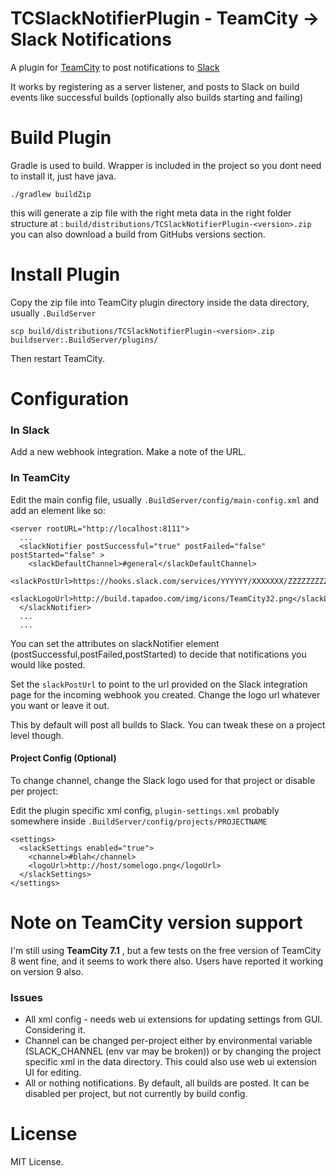 # TCSlackNotifierPlugin - TeamCity -> Slack Notifications

A plugin for [TeamCity](http://www.jetbrains.com/teamcity/) to post notifications to [Slack](https://slack.com/)

It works by registering as a server listener, and posts to Slack on build events like successful builds (optionally also builds starting and failing)

# Build Plugin

Gradle is used to build. Wrapper is included in the project so you dont need to install it, just have java.

    ./gradlew buildZip

this will generate a zip file with the right meta data in the right folder structure at : `build/distributions/TCSlackNotifierPlugin-<version>.zip` you can also download a build from GitHubs versions section.

# Install Plugin

Copy the zip file into TeamCity plugin directory inside the data directory, usually `.BuildServer`

```
scp build/distributions/TCSlackNotifierPlugin-<version>.zip buildserver:.BuildServer/plugins/
```

Then restart TeamCity.

# Configuration

### In Slack
Add a new webhook integration. Make a note of the URL.

### In TeamCity

Edit the main config file, usually `.BuildServer/config/main-config.xml` and add an element like so:

```
<server rootURL="http://localhost:8111">
  ...
  <slackNotifier postSuccessful="true" postFailed="false" postStarted="false" >
    <slackDefaultChannel>#general</slackDefaultChannel>
    <slackPostUrl>https://hooks.slack.com/services/YYYYYY/XXXXXXX/ZZZZZZZZZZZZ</slackPostUrl>
    <slackLogoUrl>http://build.tapadoo.com/img/icons/TeamCity32.png</slackLogoUrl>
  </slackNotifier>
  ...
  ...
```

You can set the attributes on slackNotifier element (postSuccessful,postFailed,postStarted) to decide that notifications you would like posted.

Set the `slackPostUrl` to point to the url provided on the Slack integration page for the incoming webhook you created. Change the logo url whatever you want or leave it out.

This by default will post all builds to Slack. You can tweak these on a project level though.

#### Project Config (Optional)

To change channel, change the Slack logo used for that project or disable per project:

Edit the plugin specific xml config, `plugin-settings.xml` probably somewhere inside `.BuildServer/config/projects/PROJECTNAME`

```
<settings>
  <slackSettings enabled="true">
    <channel>#blah</channel>
    <logoUrl>http://host/somelogo.png</logoUrl>
  </slackSettings>
</settings>
```

# Note on TeamCity version support

I'm still using **TeamCity 7.1** , but a few tests on the free version of TeamCity 8 went fine, and it seems to work there also. Users have reported it working on version 9 also.

### Issues

* All xml config - needs web ui extensions for updating settings from GUI. Considering it.
* Channel can be changed per-project either by environmental variable (SLACK_CHANNEL (env var may be broken)) or by changing the project specific xml in the data directory. This could also use web ui extension UI for editing.
* All or nothing notifications. By default, all builds are posted. It can be disabled per project, but not currently by build config.


# License

MIT License.
